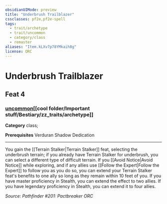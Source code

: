 ```yaml
---
obsidianUIMode: preview
title: "Underbrush Trailblazer"
cssclasses: pf2e,pf2e-spell
tags:
  - trait/archetype
  - trait/uncommon
  - category/class
  - remaster
aliases: "Item.kLXv7p78YMkaih8g"
license: ORC
---
```

# Underbrush Trailblazer
## Feat 4
### [uncommon](cool%20folder/Important%20stuff/Bestiary/zz_traits/uncommon.md "Uncommon Rarity Trait")[[cool folder/Important stuff/Bestiary/zz_traits/archetype]]

**Category** class; 



**Prerequisites** Verduran Shadow Dedication
* * *
You gain the [[Terrain Stalker|Terrain Stalker]] feat, selecting the underbrush terrain; if you already have Terrain Stalker for underbrush, you can select a different type of difficult terrain. If you [[Avoid Notice|Avoid Notice]] while exploring, and if any allies use [[Follow the Expert|Follow the Expert]] to follow you as you do so, you can extend your Terrain Stalker feat's benefits to one ally so long as they remain within 10 feet of you. If you have master proficiency in Stealth, you can extend the effect to two allies. If you have legendary proficiency in Stealth, you can extend it to four allies.

*Source: Pathfinder #201: Pactbreaker*
*ORC*